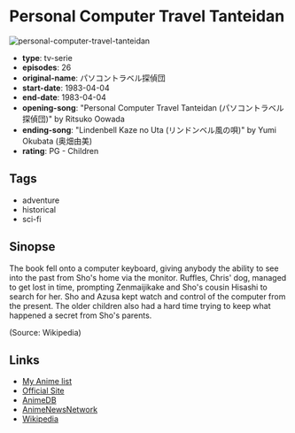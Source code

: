 # Personal Computer Travel Tanteidan

![personal-computer-travel-tanteidan](https://cdn.myanimelist.net/images/anime/7/69747.jpg)

-   **type**: tv-serie
-   **episodes**: 26
-   **original-name**: パソコントラベル探偵団
-   **start-date**: 1983-04-04
-   **end-date**: 1983-04-04
-   **opening-song**: "Personal Computer Travel Tanteidan (パソコントラベル探偵団)" by Ritsuko Oowada
-   **ending-song**: "Lindenbell Kaze no Uta (リンドンベル風の唄)" by Yumi Okubata (奥畑由美)
-   **rating**: PG - Children

## Tags

-   adventure
-   historical
-   sci-fi

## Sinopse

The book fell onto a computer keyboard, giving anybody the ability to see into the past from Sho's home via the monitor. Ruffles, Chris' dog, managed to get lost in time, prompting Zenmaijikake and Sho's cousin Hisashi to search for her. Sho and Azusa kept watch and control of the computer from the present. The older children also had a hard time trying to keep what happened a secret from Sho's parents.

(Source: Wikipedia)

## Links

-   [My Anime list](https://myanimelist.net/anime/3936/Personal_Computer_Travel_Tanteidan)
-   [Official Site](http://www.superbookkids.com/)
-   [AnimeDB](http://anidb.info/perl-bin/animedb.pl?show=anime&aid=3082)
-   [AnimeNewsNetwork](http://www.animenewsnetwork.com/encyclopedia/anime.php?id=4731)
-   [Wikipedia](http://en.wikipedia.org/wiki/Superbook)
